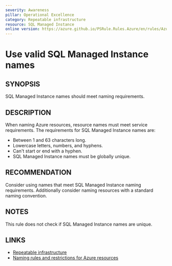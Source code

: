```yaml
---
severity: Awareness
pillar: Operational Excellence
category: Repeatable infrastructure
resource: SQL Managed Instance
online version: https://azure.github.io/PSRule.Rules.Azure/en/rules/Azure.SQLMI.Name/
---
```


# Use valid SQL Managed Instance names

## SYNOPSIS

SQL Managed Instance names should meet naming requirements.

## DESCRIPTION

When naming Azure resources, resource names must meet service requirements.
The requirements for SQL Managed Instance names are:

- Between 1 and 63 characters long.
- Lowercase letters, numbers, and hyphens.
- Can't start or end with a hyphen.
- SQL Managed Instance names must be globally unique.

## RECOMMENDATION

Consider using names that meet SQL Managed Instance naming requirements.
Additionally consider naming resources with a standard naming convention.

## NOTES

This rule does not check if SQL Managed Instance names are unique.

## LINKS

- [Repeatable infrastructure](https://learn.microsoft.com/azure/architecture/framework/devops/automation-infrastructure)
- [Naming rules and restrictions for Azure resources](https://docs.microsoft.com/azure/azure-resource-manager/management/resource-name-rules#microsoftsql)
